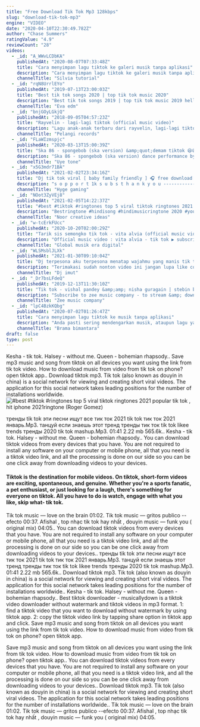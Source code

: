 ```yaml
---
title: "Free Download Tik Tok Mp3 128kbps"
slug: "download-tik-tok-mp3"
engine: "VIDEO"
date: "2020-04-10T22:30:49.782Z"
author: "Chase Summers"
ratingValue: "4.9"
reviewCount: "28"
videos:
  - _id: "A_WWvLCDbKA"
    publishedAt: "2020-08-07T07:33:48Z"
    title: "Cara menyimpan lagu tiktok ke galeri musik tanpa aplikasi"
    description: "Cara menyimpan lagu tiktok ke galeri musik tanpa aplikasi - untuk kamu yang ingin menyimpan mendownload lagu dari aplikasi tiktok kamu bisa"
    channelTitle: "Silvia tutorial"
  - _id: "rqN8UrrlEYo"
    publishedAt: "2019-07-13T23:00:03Z"
    title: "Best tik tok songs 2020 | top tik tok music 2020"
    description: "Best tik tok songs 2019 | top tik tok music 2019 hello everyone, thank you for supporting my channel, wish you happy listening music, you can watch more"
    channelTitle: "Eva edm"
  - _id: "bnjGOyLGkjQ"
    publishedAt: "2018-09-05T04:57:23Z"
    title: "Rayvelin - lagi-lagi tiktok (official music video)"
    description: "Lagu anak-anak terbaru dari rayvelin, lagi-lagi tiktok halo sahabat pelangi ~ cek yuk lagu terbaru dari rayvelin berjudul lagi-lagi tiktok. Disini kamu"
    channelTitle: "Pelangi records"
  - _id: "FLaWIzmspjc"
    publishedAt: "2020-03-13T15:00:39Z"
    title: "Ska 86 - spongebob (ska version) &amp;quot;demam tiktok 😆😆&amp;quot;"
    description: "Ska 86 - spongebob (ska version) dance performance by danska86 setan pocong, kunti, tuyul gak mau kalah pengen kekinian, main tiktok hahaha"
    channelTitle: "Uye tone"
  - _id: "x5G3mdr71BA"
    publishedAt: "2021-02-02T23:34:16Z"
    title: "Dj tik tok viral [ baby family friendly ] 🎧 free download mp3 🎵"
    description: "s o p p o r t 1k s u b s t h a n k y o u -------------------------------------------------------------- song by : free download"
    channelTitle: "Hyge gaming"
  - _id: "NOot3ZyVEj8"
    publishedAt: "2021-02-05T14:22:37Z"
    title: "#best #tiktok #ringtones top 5 viral tiktok ringtones 2021 popular tik tok , hit iphone 2021ringtone"
    description: "Bestringtone #hindisong #hindimusicringtone 2020 #youtube best ring tone #tiktok best ringtone 2021 #usaringtone#englishringtone new ringtone, ringtone"
    channelTitle: "Noor creative ideas"
  - _id: "w-tcErkFUcc"
    publishedAt: "2020-10-20T02:00:29Z"
    title: "Tarik sis semongko tik tok - vita alvia (official music video)"
    description: "Official music video : vita alvia - tik tok ▶️ subscribe global musik era digital ♫ aktifkan nada sambung ♫ : vita alvia"
    channelTitle: "Global musik era digital"
  - _id: "WLSMsblJLXk"
    publishedAt: "2021-01-30T09:10:04Z"
    title: "Dj terpesona aku terpesona menatap wajahmu yang manis tik tok (dj imut remix)"
    description: "Terimakasi sudah nonton video ini jangan lupa like comment share and subscribe!!! performance by : @gheayoubi ig : @djimut_official #djimut #gheayoubi"
    channelTitle: "Dj imut"
  - _id: "_Dr7bsLFdeQ"
    publishedAt: "2019-12-13T11:30:10Z"
    title: "Tik tok - vishal pandey &amp;amp; nisha guragain | stebin ben | sunny inder | kumaar | zee music originals"
    description: "Subscribe to zee music company - to stream &amp; download full song zee5 - gaana - jiosaavn"
    channelTitle: "Zee music company"
  - _id: "lpC4BzkKQbg"
    publishedAt: "2020-07-02T01:26:47Z"
    title: "Cara menyimpan lagu tiktok ke musik tanpa aplikasi"
    description: "Anda pasti sering mendengarkan musik, ataupun lagu yang ada di tiktok, jika anda tertarik,pasti sangat ingin mendownload musik tersebut agar bisa tersimpan"
    channelTitle: "Brama bimantara"
draft: false
type: post
---
```


Kesha - tik tok. Halsey - without me. Queen - bohemian rhapsody.. Save mp3 music and song from tiktok on all devices you want using the link from tik tok video. How to download music from video from tik tok on phone? open tiktok app.. Download tiktok mp3. Tik tok (also known as douyin in china) is a social network for viewing and creating short viral videos. The application for this social network takes leading positions for the number of installations worldwide.
![#best #tiktok #ringtones top 5 viral tiktok ringtones 2021 popular tik tok , hit iphone 2021ringtone (Roger Gomez)](https://i.ytimg.com/vi/NOot3ZyVEj8/hqdefault.jpg "#best #tiktok #ringtones top 5 viral tiktok ringtones 2021 popular tik tok , hit iphone 2021ringtone (Connor Sanchez)")

тренды tik tok эти песни ищут все тик ток 2021 tik tok тик ток 2021 январь.Mp3. танцуй если знаешь этот тренд тренды тик ток tik tok likee trends тренды 2020 tik tok mashup.Mp3. 01:41 2.22 mb 565.6k.. Kesha - tik tok. Halsey - without me. Queen - bohemian rhapsody.. You can download tiktok videos from every devices that you have. You are not required to install any software on your computer or mobile phone, all that you need is a tiktok video link, and all the processing is done on our side so you can be one click away from downloading videos to your devices.
<!--inArticleAds-->

<!--galleryOne-->

#### Tiktok is the destination for mobile videos. On tiktok, short-form videos are exciting, spontaneous, and genuine. Whether you're a sports fanatic, a pet enthusiast, or just looking for a laugh, there's something for everyone on tiktok. All you have to do is watch, engage with what you like, skip what- tik tok.
<!--inArticleAds-->

<!--galleryTwo-->

Tik tok music — love on the brain 01:02. Tik tok music — gritos publico --efecto 00:37. Afishal , top nhạc tik tok hay nhất , douyin music — funk you ( original mix) 04:05.. You can download tiktok videos from every devices that you have. You are not required to install any software on your computer or mobile phone, all that you need is a tiktok video link, and all the processing is done on our side so you can be one click away from downloading videos to your devices.. тренды tik tok эти песни ищут все тик ток 2021 tik tok тик ток 2021 январь.Mp3. танцуй если знаешь этот тренд тренды тик ток tik tok likee trends тренды 2020 tik tok mashup.Mp3. 01:41 2.22 mb 565.6k.. Download tiktok mp3. Tik tok (also known as douyin in china) is a social network for viewing and creating short viral videos. The application for this social network takes leading positions for the number of installations worldwide.. Kesha - tik tok. Halsey - without me. Queen - bohemian rhapsody.. Best tiktok downloader - musicallydown is a tiktok video downloader without watermark and tiktok videos in mp3 format. 1: find a tiktok video that you want to download without watermark by using tiktok app. 2: copy the tiktok video link by tapping share option in tiktok app and click. Save mp3 music and song from tiktok on all devices you want using the link from tik tok video. How to download music from video from tik tok on phone? open tiktok app.
<!--galleryThree-->

Save mp3 music and song from tiktok on all devices you want using the link from tik tok video. How to download music from video from tik tok on phone? open tiktok app.. You can download tiktok videos from every devices that you have. You are not required to install any software on your computer or mobile phone, all that you need is a tiktok video link, and all the processing is done on our side so you can be one click away from downloading videos to your devices.. Download tiktok mp3. Tik tok (also known as douyin in china) is a social network for viewing and creating short viral videos. The application for this social network takes leading positions for the number of installations worldwide.. Tik tok music — love on the brain 01:02. Tik tok music — gritos publico --efecto 00:37. Afishal , top nhạc tik tok hay nhất , douyin music — funk you ( original mix) 04:05.